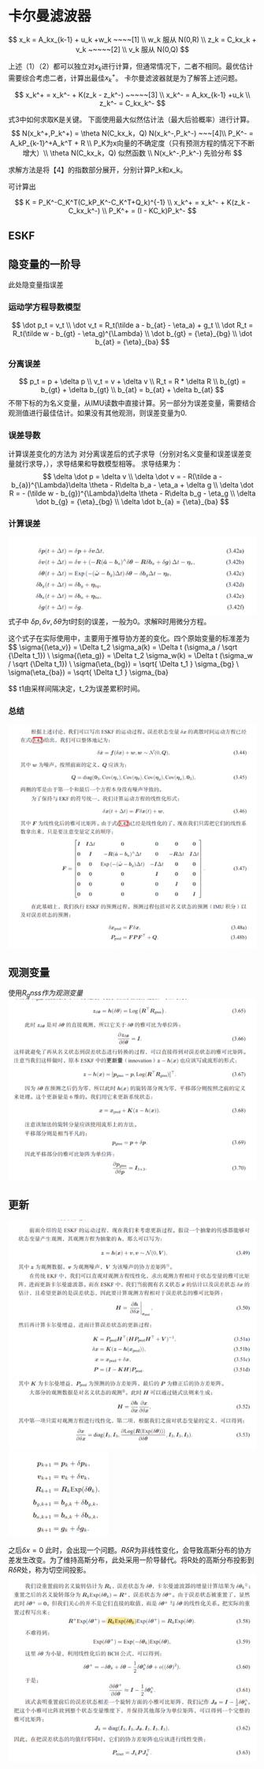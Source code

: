 # 卡尔曼滤波器

$$
x_k = A_kx_{k-1} + u_k +w_k  ~~~~[1] 
 \\ w_k 服从 N(0,R) \\
z_k = C_kx_k + v_k ~~~~~[2] \\
v_k 服从 N(0,Q)
$$

上述（1）（2）都可以独立对$x_k$进行计算，但通常情况下，二者不相同。最优估计需要综合考虑二者，计算出最佳$x_k^+$。 卡尔曼滤波器就是为了解答上述问题。

$$
x_k^+ = x_k^- + K(z_k - z_k^-) ~~~~~[3]
\\ x_k^- = A_kx_{k-1} +u_k \\
z_k^- = C_kx_k^-
$$

式3中如何求取K是关键。 下面使用最大似然估计法（最大后验概率）进行计算。
$$
N(x_k^+,P_k^+) = \theta N(C_kx_k，Q) N(x_k^-,P_k^-) ~~~[4]\\
P_K^- = A_kP_{k-1}^+A_k^T + R \\
P_K为x向量的不确定度（只有预测方程的情况下不断增大）\\
\theta N(C_kx_k，Q) 似然函数 \\
N(x_k^-,P_k^-) 先验分布
$$

求解方法是将【4】的指数部分展开，分别计算P_k和x_k。

可计算出

$$
K = P_K^-C_K^T(C_kP_K^-C_K^T+Q_k)^{-1} \\
x_k^+ = x_k^- + K(z_k - C_kx_k^-) \\ P_K^+ = (I - KC_k)P_k^-
$$

## ESKF
## 隐变量的一阶导
此处隐变量指误差
### 运动学方程导数模型
$$
 \dot p_t = v_t \\
 \dot v_t = R_t(\tilde a - b_{at} - \eta_a) + g_t \\
 \dot R_t = R_t(\tilde w - b_{gt} - \eta_g)^{\Lambda} \\
 \dot b_{gt} = {\eta}_{bg} \\
 \dot b_{at} = {\eta}_{ba}
$$
### 分离误差
$$
p_t = p + \delta p \\
v_t = v + \delta v \\
R_t = R * \delta R \\
b_{gt} = b_{gt} + \delta b_{gt} \\
b_{at} = b_{at} + \delta b_{at}
$$
不带下标的为名义变量，从IMU读数中直接计算。另一部分为误差变量，需要结合观测值进行最佳估计。如果没有其他观测，则误差变量为0.
### 误差导数
计算误差变化的方法为 对分离误差后的式子求导（分别对名义变量和误差误差变量就行求导，），求导结果和导数模型相等。
求导结果为：
$$
\delta \dot p = \delta v \\
\delta \dot v = - R(\tilde a - b_{a})^{\Lambda}\delta \theta - R\delta b_a - \eta_a + \delta g \\
\delta \dot R = - (\tilde w - b_{g})^{\Lambda}\delta \theta - R\delta b_g - \eta_g \\
\delta \dot b_{g} = {\eta}_{bg} \\
\delta \dot b_{a} = {\eta}_{ba}
$$
### 计算误差
![alt text](image\image.png)
式子中 $\delta p ,\delta v , \delta\theta$为t时刻的误差，一般为0。求解R时用微分方程。 

这个式子在实际使用中，主要用于推导协方差的变化。四个原始变量的标准差为
$$
\sigma{(\eta_v)} = \Delta t_2 \sigma_a(k) = \Delta t (\sigma_a / \sqrt {\Delta t_1})  \\
\sigma{(\eta_g)} = \Delta t_2 \sigma_w(k) = \Delta t (\sigma_w / \sqrt {\Delta t_1}) \\
\sigma(\eta_{bg}) = \sqrt{ \Delta t_1 } \sigma_{bg} \\
\sigma(\eta_{ba}) = \sqrt{ \Delta t_1 } \sigma_{ba}

$$
t1由采样间隔决定，t_2为误差累积时间。
### 总结
![alt text](image/image-1.png)
## 观测变量
使用$R_gnss作为观测变量$
![alt text](image/image-5.png)
## 更新
![alt text](image/image-2.png)
![](image/image-3.png)

之后$\delta x  = 0$
此时，会出现一个问题。$R\delta R$为非线性变化，会导致高斯分布的协方差发生改变。为了维持高斯分布，此处采用一阶导替代。将R处的高斯分布投影到$R\delta R$处，称为切空间投影。
![alt text](image/image-4.png)

